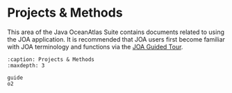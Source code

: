 # Projects & Methods

This area of the Java OceanAtlas Suite contains documents related to using the JOA application.
It is recommended that JOA users first become familiar with JOA terminology and functions via the [JOA Guided Tour](../../joa/guided_tour/basic_features.md).

```{toctree}
:caption: Projects & Methods
:maxdepth: 3

guide
o2
```